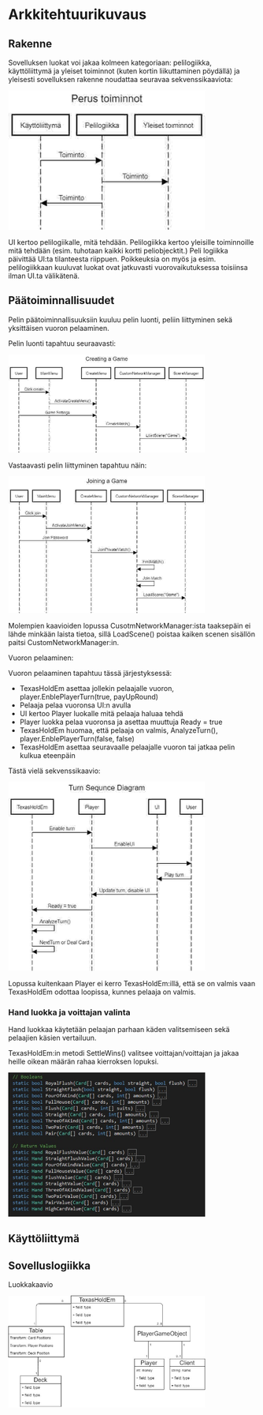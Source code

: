 # Arkkitehtuurikuvaus

## Rakenne

Sovelluksen luokat voi jakaa kolmeen kategoriaan: pelilogiikka, käyttöliittymä ja yleiset toiminnot (kuten kortin liikuttaminen pöydällä) ja yleisesti sovelluksen rakenne noudattaa seuravaa sekvenssikaaviota:

<img src="kuvat/basicSequence.jpg" width="400">

UI kertoo pelilogiikalle, mitä tehdään. Pelilogiikka kertoo yleisille toiminnoille mitä tehdään (esim. tuhotaan kaikki kortti peliobjecktit.) Peli logiikka päivittää UI:ta tilanteesta riippuen. Poikkeuksia on myös ja esim. pelilogiikkaan kuuluvat luokat ovat jatkuvasti vuorovaikutuksessa toisiinsa ilman UI.ta välikätenä.

## Päätoiminnallisuudet

Pelin päätoiminnallisuuksiin kuuluu pelin luonti, peliin liittyminen sekä yksittäisen vuoron pelaaminen.

Pelin luonti tapahtuu seuraavasti:

<img src="kuvat/createSequence.jpg" width="400">

Vastaavasti pelin liittyminen tapahtuu näin:

<img src="kuvat/joinSequence.jpg" width="400">

Molempien kaavioiden lopussa CusotmNetworkManager:ista taaksepäin ei lähde minkään laista tietoa, sillä LoadScene() poistaa kaiken scenen sisällön paitsi CustomNetworkManager:in.

Vuoron pelaaminen:

Vuoron pelaaminen tapahtuu tässä järjestyksessä:
- TexasHoldEm asettaa jollekin pelaajalle vuoron, player.EnblePlayerTurn(true, payUpRound)
- Pelaaja pelaa vuoronsa UI:n avulla
- UI kertoo Player luokalle mitä pelaaja haluaa tehdä
- Player luokka pelaa vuoronsa ja asettaa muuttuja Ready = true
- TexasHoldEm huomaa, että pelaaja on valmis, AnalyzeTurn(), player.EnblePlayerTurn(false, false)
- TexasHoldEm asettaa seuravaalle pelaajalle vuoron tai jatkaa pelin kulkua eteenpäin

Tästä vielä sekvenssikaavio:

<img src="kuvat/turnSequence.jpg" width="400">

Lopussa kuitenkaan Player ei kerro TexasHoldEm:illä, että se on valmis vaan TexasHoldEm odottaa loopissa, kunnes pelaaja on valmis.

### Hand luokka ja voittajan valinta
Hand luokkaa käytetään pelaajan parhaan käden valitsemiseen sekä pelaajien käsien vertailuun.

TexasHoldEm:in metodi SettleWins() valitsee voittajan/voittajan ja jakaa heille oikean määrän rahaa kierroksen lopuksi.

<img src="kuvat/handMethods.jpg" width="400">

## Käyttöliittymä


## Sovelluslogiikka

Luokkakaavio

<img src="kuvat/luokkakaavio.jpg" width="400">
